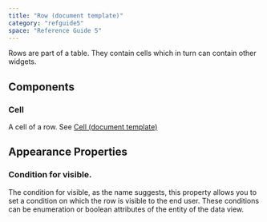 ```yaml
---
title: "Row (document template)"
category: "refguide5"
space: "Reference Guide 5"
---
```



Rows are part of a table. They contain cells which in turn can contain other widgets.

## Components

### Cell

A cell of a row. See [Cell (document template)](4522170)

## Appearance Properties

### Condition for visible.

The condition for visible, as the name suggests, this property allows you to set a condition on which the row is visible to the end user. These conditions can be enumeration or boolean attributes of the entity of the data view.